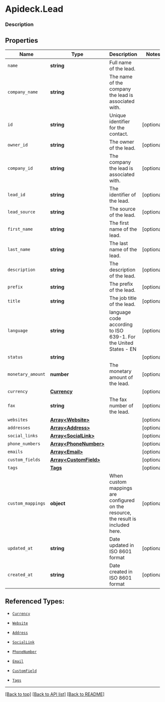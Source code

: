 # Apideck.Lead

### Description

## Properties
Name | Type | Description | Notes
------------ | ------------- | ------------- | -------------
`name` | **string** | Full name of the lead. | 
`company_name` | **string** | The name of the company the lead is associated with. | 
`id` | **string** | Unique identifier for the contact. | [optional] 
`owner_id` | **string** | The owner of the lead. | [optional] 
`company_id` | **string** | The company the lead is associated with. | [optional] 
`lead_id` | **string** | The identifier of the lead. | [optional] 
`lead_source` | **string** | The source of the lead. | [optional] 
`first_name` | **string** | The first name of the lead. | [optional] 
`last_name` | **string** | The last name of the lead. | [optional] 
`description` | **string** | The description of the lead. | [optional] 
`prefix` | **string** | The prefix of the lead. | [optional] 
`title` | **string** | The job title of the lead. | [optional] 
`language` | **string** | language code according to ISO 639-1. For the United States - EN | [optional] 
`status` | **string** |  | [optional] 
`monetary_amount` | **number** | The monetary amount of the lead. | [optional] 
`currency` | [**Currency**](Currency.md) |  | [optional] 
`fax` | **string** | The fax number of the lead. | [optional] 
`websites` | [**Array&lt;Website&gt;**](Website.md) |  | [optional] 
`addresses` | [**Array&lt;Address&gt;**](Address.md) |  | [optional] 
`social_links` | [**Array&lt;SocialLink&gt;**](SocialLink.md) |  | [optional] 
`phone_numbers` | [**Array&lt;PhoneNumber&gt;**](PhoneNumber.md) |  | [optional] 
`emails` | [**Array&lt;Email&gt;**](Email.md) |  | [optional] 
`custom_fields` | [**Array&lt;CustomField&gt;**](CustomField.md) |  | [optional] 
`tags` | [**Tags**](Tags.md) |  | [optional] 
`custom_mappings` | **object** | When custom mappings are configured on the resource, the result is included here. | [optional] 
`updated_at` | **string** | Date updated in ISO 8601 format | [optional] 
`created_at` | **string** | Date created in ISO 8601 format | [optional] 





## Referenced Types:















* [`Currency`](Currency.md)

* [`Website`](Website.md)
* [`Address`](Address.md)
* [`SocialLink`](SocialLink.md)
* [`PhoneNumber`](PhoneNumber.md)
* [`Email`](Email.md)
* [`CustomField`](CustomField.md)
* [`Tags`](Tags.md)




---

[[Back to top]](#) [[Back to API list]](../../../../README.md#documentation-for-api-endpoints) [[Back to README]](../../../../README.md)


